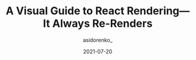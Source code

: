 ---
author: asidorenko_
date: 2021-07-20
permalink: false
tags:
  - guides
  - react
target_url: https://alexsidorenko.com/blog/react-render-always-rerenders/
title: A Visual Guide to React Rendering—It Always Re-Renders
---